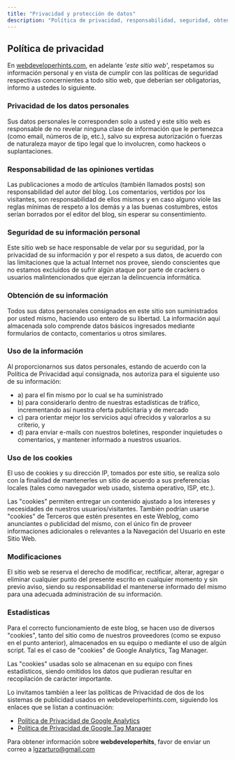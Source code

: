```yaml
---
title: "Privacidad y protección de datos"
description: "Política de privacidad, responsabilidad, seguridad, obtención, uso y protección de datos"
---
```


## Política de privacidad

En [webdeveloperhints.com](https://webdeveloperhints.com), en adelante *'este sitio web'*, respetamos su información personal y en vista de cumplir con las políticas de seguridad respectivas concernientes a todo sitio web, que deberían ser obligatorias, informo a ustedes lo siguiente.

### Privacidad de los datos personales

Sus datos personales le corresponden solo a usted y este sitio web es responsable de no revelar ninguna clase de información que le pertenezca (como email, números de ip, etc.), salvo su expresa autorización o fuerzas de naturaleza mayor de tipo legal que lo involucren, como hackeos o suplantaciones.

### Responsabilidad de las opiniones vertidas

Las publicaciones a modo de artículos (también llamados posts) son responsabilidad del autor del blog. Los comentarios, vertidos por los visitantes, son responsabilidad de ellos mismos y en caso alguno viole las reglas mínimas de respeto a los demás y a las buenas costumbres, estos serían borrados por el editor del blog, sin esperar su consentimiento.

### Seguridad de su información personal

Este sitio web se hace responsable de velar por su seguridad, por la privacidad de su información y por el respeto a sus datos, de acuerdo con las limitaciones que la actual Internet nos provee, siendo conscientes que no estamos excluidos de sufrir algún ataque por parte de crackers o usuarios malintencionados que ejerzan la delincuencia informática.

### Obtención de su información

Todos sus datos personales consignados en este sitio son suministrados por usted mismo, haciendo uso entero de su libertad. La información aquí almacenada solo comprende datos básicos ingresados mediante formularios de contacto, comentarios u otros similares.

### Uso de la información

Al proporcionarnos sus datos personales, estando de acuerdo con la Política de Privacidad aquí consignada, nos autoriza para el siguiente uso de su información:

- a) para el fin mismo por lo cual se ha suministrado
- b) para considerarlo dentro de nuestras estadísticas de tráfico, incrementando así nuestra oferta publicitaria y de mercado
- c) para orientar mejor los servicios aquí ofrecidos y valorarlos a su criterio, y
- d) para enviar e-mails con nuestros boletines, responder inquietudes o comentarios, y mantener informado a nuestros usuarios.

### Uso de los cookies

El uso de cookies y su dirección IP, tomados por este sitio, se realiza solo con la finalidad de mantenerles un sitio de acuerdo a sus preferencias locales (tales como navegador web usado, sistema operativo, ISP, etc.).

Las "cookies" permiten entregar un contenido ajustado a los intereses y necesidades de nuestros usuarios/visitantes. También podrían usarse "cookies" de Terceros que estén presentes en este Weblog, como anunciantes o publicidad del mismo, con el único fin de proveer informaciones adicionales o relevantes a la Navegación del Usuario en este Sitio Web.

### Modificaciones

El sitio web se reserva el derecho de modificar, rectificar, alterar, agregar o eliminar cualquier punto del presente escrito en cualquier momento y sin previo aviso, siendo su responsabilidad el mantenerse informado del mismo para una adecuada administración de su información.

### Estadísticas

Para el correcto funcionamiento de este blog, se hacen uso de diversos "cookies", tanto del sitio como de nuestros proveedores (como se expuso en el punto anterior), almacenados en su equipo o mediante el uso de algún script. Tal es el caso de "cookies" de Google Analytics, Tag Manager.

Las "cookies" usadas solo se almacenan en su equipo con fines estadísticos, siendo omitidos los datos que pudieran resultar en recopilación de carácter importante.

Lo invitamos también a leer las políticas de Privacidad de dos de los sistemas de publicidad usados en webdeveloperhints.com, siguiendo los enlaces que se listan a continuación:

- [Política de Privacidad de Google Analytics](http://www.google.com/intl/es_ALL/privacypolicy.html)
- [Política de Privacidad de Google Tag Manager](https://www.google.com/analytics/tag-manager/use-policy/)

Para obtener información sobre **webdeveloperhits**, favor de enviar un correo a lgzarturo@gmail.com
